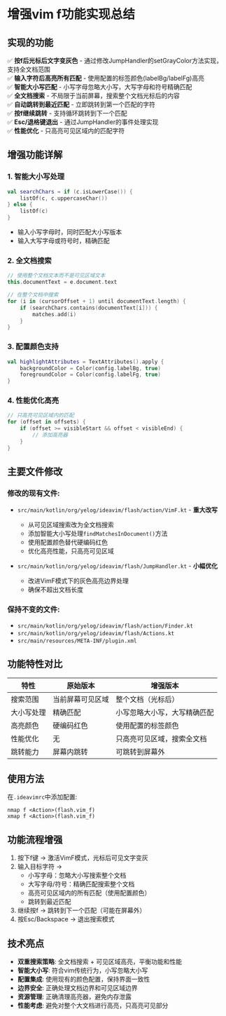 # 增强vim f功能实现总结

## 实现的功能

✅ **按f后光标后文字变灰色** - 通过修改JumpHandler的setGrayColor方法实现，支持全文档范围  
✅ **输入字符后高亮所有匹配** - 使用配置的标签颜色(labelBg/labelFg)高亮  
✅ **智能大小写匹配** - 小写字母忽略大小写，大写字母和符号精确匹配  
✅ **全文档搜索** - 不局限于当前屏幕，搜索整个文档光标后的内容  
✅ **自动跳转到最近匹配** - 立即跳转到第一个匹配的字符  
✅ **按f继续跳转** - 支持循环跳转到下一个匹配  
✅ **Esc/退格键退出** - 通过JumpHandler的事件处理实现  
✅ **性能优化** - 只高亮可见区域内的匹配字符  

## 增强功能详解

### 1. 智能大小写处理
```kotlin
val searchChars = if (c.isLowerCase()) {
    listOf(c, c.uppercaseChar())
} else {
    listOf(c)
}
```
- 输入小写字母时，同时匹配大小写版本
- 输入大写字母或符号时，精确匹配

### 2. 全文档搜索
```kotlin
// 使用整个文档文本而不是可见区域文本
this.documentText = e.document.text

// 在整个文档中搜索
for (i in (cursorOffset + 1) until documentText.length) {
    if (searchChars.contains(documentText[i])) {
        matches.add(i)
    }
}
```

### 3. 配置颜色支持
```kotlin
val highlightAttributes = TextAttributes().apply {
    backgroundColor = Color(config.labelBg, true)
    foregroundColor = Color(config.labelFg, true)
}
```

### 4. 性能优化高亮
```kotlin
// 只高亮可见区域内的匹配
for (offset in offsets) {
    if (offset >= visibleStart && offset < visibleEnd) {
        // 添加高亮器
    }
}
```

## 主要文件修改

### 修改的现有文件:
- `src/main/kotlin/org/yelog/ideavim/flash/action/VimF.kt` - **重大改写**
  - 从可见区域搜索改为全文档搜索
  - 添加智能大小写处理`findMatchesInDocument()`方法
  - 使用配置颜色替代硬编码红色
  - 优化高亮性能，只高亮可见区域

- `src/main/kotlin/org/yelog/ideavim/flash/JumpHandler.kt` - **小幅优化**
  - 改进VimF模式下的灰色高亮边界处理
  - 确保不超出文档长度

### 保持不变的文件:
- `src/main/kotlin/org/yelog/ideavim/flash/action/Finder.kt`
- `src/main/kotlin/org/yelog/ideavim/flash/Actions.kt`
- `src/main/resources/META-INF/plugin.xml`

## 功能特性对比

| 特性 | 原始版本 | 增强版本 |
|-----|---------|---------|
| 搜索范围 | 当前屏幕可见区域 | 整个文档（光标后） |
| 大小写处理 | 精确匹配 | 小写忽略大小写，大写精确匹配 |
| 高亮颜色 | 硬编码红色 | 使用配置的标签颜色 |
| 性能优化 | 无 | 只高亮可见区域，搜索全文档 |
| 跳转能力 | 屏幕内跳转 | 可跳转到屏幕外 |

## 使用方法

在`.ideavimrc`中添加配置:
```vim
nmap f <Action>(flash.vim_f)
xmap f <Action>(flash.vim_f)
```

## 功能流程增强

1. 按下f键 → 激活VimF模式，光标后可见文字变灰
2. 输入目标字符 → 
   - 小写字母：忽略大小写搜索整个文档
   - 大写字母/符号：精确匹配搜索整个文档
   - 高亮可见区域内的所有匹配（使用配置颜色）
   - 跳转到最近匹配
3. 继续按f → 跳转到下一个匹配（可能在屏幕外）
4. 按Esc/Backspace → 退出搜索模式

## 技术亮点

- **双重搜索策略**: 全文档搜索 + 可见区域高亮，平衡功能和性能
- **智能大小写**: 符合vim传统行为，小写忽略大小写
- **配置集成**: 使用现有的颜色配置，保持界面一致性
- **边界安全**: 正确处理文档边界和可见区域边界
- **资源管理**: 正确清理高亮器，避免内存泄露
- **性能考虑**: 避免对整个大文档进行高亮，只高亮可见部分
